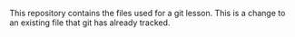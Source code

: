 This repository contains the files used for a git lesson.
This is a change to an existing file that git has already tracked.

